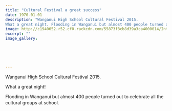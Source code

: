```yaml
---
title: "Cultural Festival a great success"
date: 1970-01-01
description: "Wanganui High School Cultural Festival 2015.
What a great night. Flooding in Wanganui but almost 400 people turned out to celebrate all the cultural groups at school."
image: http://c1940652.r52.cf0.rackcdn.com/55873f3cb8d39a3ca4000014/Int-Cult-Fest-group-on-stage.jpg
excerpt: ""
image_gallery:
    
    
    
    
    
---
```


<p><span>Wanganui High School Cultural Festival 2015.</span></p>
<p><span>What a great night!</span></p>
<p><span>Flooding in Wanganui but almost 400 people turned out to celebrate all the cultural groups at school.</span><span style="line-height: 1.5;">&nbsp;</span></p>
<p><span><img src=http://c1940652.r52.cf0.rackcdn.com/5587403cb8d39a3ca400001a/Int-Cult-Fest-4-japanese-dancing-in-costume.jpg alt="" /></span></p>
<p><img style="line-height: 1.5;" src=http://c1940652.r52.cf0.rackcdn.com/55873fd8b8d39a3ca4000016/Int-Cult-Fest-group-of-island-dancers.jpg alt="" /></p>
<p><img style="line-height: 1.5;" src=http://c1940652.r52.cf0.rackcdn.com/5587400ab8d39a3ca4000018/Int-Cult-Fest-4-girls-dancing.jpg alt="" /></p>
<p><span><img src=http://c1940652.r52.cf0.rackcdn.com/55874028ff2a7c19eb00001a/Int-Cult-Fest-3-boys-singing--a-guitarist.jpg alt="" /></span></p>
<p><img style="line-height: 1.5;" src=http://c1940652.r52.cf0.rackcdn.com/5587407db8d39a3ca400001c/Int-Cult-Fest-boy-with-motor-bike-image-around-neck-singing.jpg alt="" /></p>
<p><span><img src=http://c1940652.r52.cf0.rackcdn.com/55874096ff2a7c19eb00001e/Int-Cult-Fest-4-students-holding-hats.jpg alt="" /></span></p>
<p><span><img src=http://c1940652.r52.cf0.rackcdn.com/55873feeff2a7c19eb000018/Int-Cult-Fest-2-girls-with-fists-up.jpg alt="" /></span></p>
<p><span><img src=http://c1940652.r52.cf0.rackcdn.com/55873f9eff2a7c19eb000016/Int-Cult-Fest-2-girls-flute,-1-boy-sing,-1-boy-on-organ.jpg alt="" /></span></p>
<p><span><img src=http://c1940652.r52.cf0.rackcdn.com/55874065ff2a7c19eb00001c/Int-Cult-Fest-boy-singing.jpg alt="" /></span></p>

